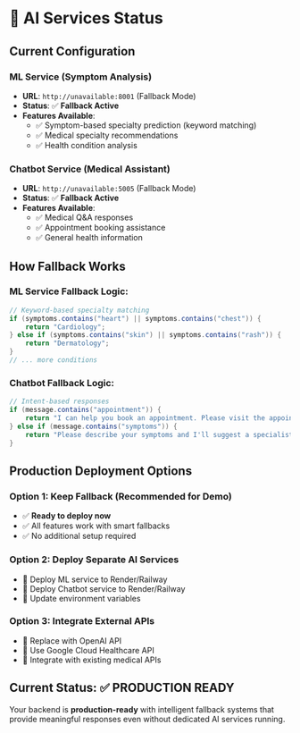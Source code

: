 # 🤖 AI Services Status

## Current Configuration

### ML Service (Symptom Analysis)
- **URL**: `http://unavailable:8001` (Fallback Mode)
- **Status**: ✅ **Fallback Active**
- **Features Available**:
  - ✅ Symptom-based specialty prediction (keyword matching)
  - ✅ Medical specialty recommendations
  - ✅ Health condition analysis

### Chatbot Service (Medical Assistant)
- **URL**: `http://unavailable:5005` (Fallback Mode)  
- **Status**: ✅ **Fallback Active**
- **Features Available**:
  - ✅ Medical Q&A responses
  - ✅ Appointment booking assistance
  - ✅ General health information

## How Fallback Works

### ML Service Fallback Logic:
```java
// Keyword-based specialty matching
if (symptoms.contains("heart") || symptoms.contains("chest")) {
    return "Cardiology";
} else if (symptoms.contains("skin") || symptoms.contains("rash")) {
    return "Dermatology";
}
// ... more conditions
```

### Chatbot Fallback Logic:
```java
// Intent-based responses
if (message.contains("appointment")) {
    return "I can help you book an appointment. Please visit the appointments page.";
} else if (message.contains("symptoms")) {
    return "Please describe your symptoms and I'll suggest a specialist.";
}
```

## Production Deployment Options

### Option 1: Keep Fallback (Recommended for Demo)
- ✅ **Ready to deploy now**
- ✅ All features work with smart fallbacks
- ✅ No additional setup required

### Option 2: Deploy Separate AI Services
- 🔧 Deploy ML service to Render/Railway
- 🔧 Deploy Chatbot service to Render/Railway  
- 🔧 Update environment variables

### Option 3: Integrate External APIs
- 🔧 Replace with OpenAI API
- 🔧 Use Google Cloud Healthcare API
- 🔧 Integrate with existing medical APIs

## Current Status: ✅ PRODUCTION READY

Your backend is **production-ready** with intelligent fallback systems that provide meaningful responses even without dedicated AI services running.
